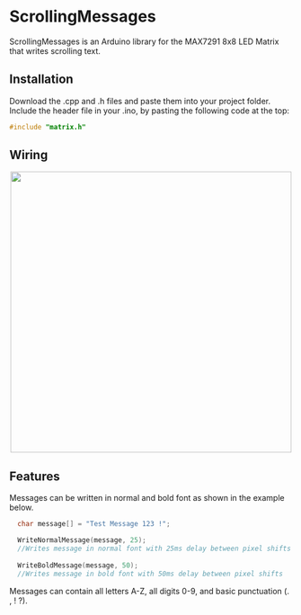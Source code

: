 # ScrollingMessages

ScrollingMessages is an Arduino library for the MAX7291 8x8 LED Matrix that writes scrolling text.

## Installation

Download the .cpp and .h files and paste them into your project folder. Include the header file in your .ino, by pasting the following code at the top:

```C
#include "matrix.h"
```

## Wiring

<p align="center"> 
  <img src="https://i.imgur.com/8d8RIHm.png" width="500">
</p>

## Features

Messages can be written in normal and bold font as shown in the example below.


```C
  char message[] = "Test Message 123 !";

  WriteNormalMessage(message, 25);
  //Writes message in normal font with 25ms delay between pixel shifts
  
  WriteBoldMessage(message, 50);
  //Writes message in bold font with 50ms delay between pixel shifts
```

Messages can contain all letters A-Z, all digits 0-9, and basic punctuation (. , ! ?).
